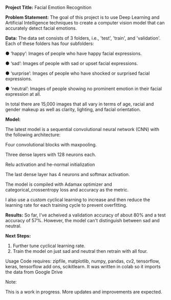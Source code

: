 **Project Title:** Facial Emotion Recognition

**Problem Statement:**
The goal of this project is to use Deep Learning and Artificial Intelligence techniques to create a computer vision model that can accurately detect facial emotions.

**Data:**
The data set consists of 3 folders, i.e., 'test', 'train', and 'validation'. Each of these folders has four subfolders:

● ‘happy’: Images of people who have happy facial expressions.

● ‘sad’: Images of people with sad or upset facial expressions.

● ‘surprise’: Images of people who have shocked or surprised facial expressions.

● ‘neutral’: Images of people showing no prominent emotion in their facial expression at all.

In total there are 15,000 images that all vary in terms of age, racial and gender makeup as well as clarity, lighting, and facial orientation.


**Model:**

The latest model is a sequential convolutional neural network (CNN) with the following architecture:

Four convolutional blocks with maxpooling.

Three dense layers with 128 neurons each. 

Relu activation and he-normal initialization

The last dense layer has 4 neurons and softmax activation. 

The model is compiled with Adamax optimizer and categorical_crossentropy loss and accuracy as the metric.

I also use a custom cyclical learning to increase and then reduce the learning rate for each training cycle to prevent overfitting.

**Results:**
So far, I've acheived a validation accuracy of about 80% and a test accuracy of 57%. However, the model can't distinguish between sad and neutral.

**Next Steps:**
1. Further tune cyclical learning rate.
2. Train the model on just sad and neutral then retrain with all four.

Usage
Code requires: zipfile, matplotlib, numpy, pandas, cv2, tensorflow, keras, tensorflow add ons, scikitlearn. It was written in colab so it imports the data from Google Drive

Note:

This is a work in progress. More updates and improvements are expected.
